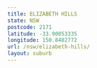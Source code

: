 ```yaml
---
title: ELIZABETH HILLS
state: NSW
postcode: 2171
latitude: -33.90053335
longitude: 150.8482772
url: /nsw/elizabeth-hills/
layout: suburb
---
```

